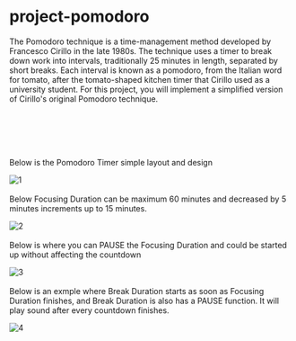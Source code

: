 # project-pomodoro


The Pomodoro technique is a time-management method developed by Francesco Cirillo in the late 1980s. The technique uses a timer to break down work into intervals, traditionally 25 minutes in length, separated by short breaks. Each interval is known as a pomodoro, from the Italian word for tomato, after the tomato-shaped kitchen timer that Cirillo used as a university student. For this project, you will implement a simplified version of Cirillo's original Pomodoro technique.

<br/>
<br/>
<br/>
<br/>

Below is the Pomodoro Timer simple layout and design

![1](https://user-images.githubusercontent.com/2255448/117388193-e76b2280-aeaf-11eb-8f6d-50a9536919fc.png)
<br/>
<br/>
Below Focusing Duration can be maximum 60 minutes and decreased by 5 minutes increments up to 15 minutes.

![2](https://user-images.githubusercontent.com/2255448/117388755-e686c080-aeb0-11eb-912f-f791521c8435.png)
<br/>
<br/>
Below is where you can PAUSE the Focusing Duration and could be started up without affecting the countdown

![3](https://user-images.githubusercontent.com/2255448/117389008-4c734800-aeb1-11eb-82e1-82b2969ce450.png)
<br/>
<br/>
Below is an exmple where Break Duration starts as soon as Focusing Duration finishes, and Break Duration is also has a PAUSE  function. It will play sound after every countdown finishes.

![4](https://user-images.githubusercontent.com/2255448/117389236-aa079480-aeb1-11eb-971e-78bf62300749.png)
<br/>
